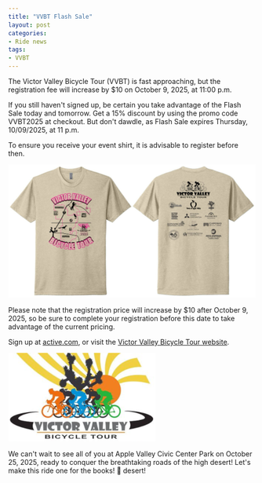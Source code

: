 ```yaml
---
title: "VVBT Flash Sale"
layout: post
categories:
- Ride news
tags: 
- VVBT
---
```


The Victor Valley Bicycle Tour (VVBT) is fast approaching, but the registration fee will increase by $10 on October 9, 2025, at 11:00 p.m.

If you still haven't signed up, be certain you take advantage of the Flash Sale today and tomorrow. Get a 15% discount by using the promo code VVBT2025 at checkout. But don't dawdle, as Flash Sale expires Thursday, 10/09/2025, at 11 p.m.

To ensure you receive your event shirt, it is advisable to register before then.

![VVBT T-shirts](/assets/img/2025/2025-09-19-vvbt-t-shirts.jpg "VVBT T-shirts")

Please note that the registration price will increase by $10 after October 9, 2025, so be sure to complete your registration before this date to take advantage of the current pricing.

Sign up at [active.com](https://endurancecui.active.com/new/events/94241003/select-race?_p=2749137076817535&error=login_required&state=e26ae163-42cf-4b95-af35-7d02f3ab6f3f&mrrId=ef1bb05f-b94f-47ff-b48e-061c197e85f9&rcid=35553451-8680-42A6-9AC8-8A00BF858C2F&e4q=f29724af-c3b0-43d8-8b06-257ab183a545&e4p=0e090ce9-9298-47e7-89bb-d7941d9fbed1&e4ts=1751977192&e4c=active&e4e=snawe00000000&e4rt=Safetynet&e4h=e61ef5e3acbb6e3fe84201549e659198), or visit the [Victor Valley Bicycle Tour website](http://victorvalleybicycletour.com/index.php).

[![Victor Valley Bicycle Tour](/assets/img/2024/vvbt.png "Victor Valley Bicycle Tour")](https://www.active.com/orgs/victor-valley-bicycle-tour)

We can't wait to see all of you at Apple Valley Civic Center Park on October 25, 2025, ready to conquer the breathtaking roads of the high desert! Let's make this ride one for the books! 🚴 desert!
